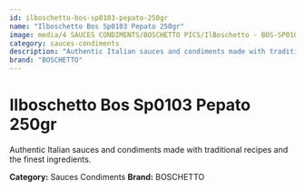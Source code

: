 ```yaml
---
id: ilboschetto-bos-sp0103-pepato-250gr
name: "Ilboschetto Bos Sp0103 Pepato 250gr"
image: media/4 SAUCES CONDIMENTS/BOSCHETTO PICS/IlBoschetto - BOS-SP0103 Pepato 250GR.png
category: sauces-condiments
description: "Authentic Italian sauces and condiments made with traditional recipes and the finest ingredients."
brand: "BOSCHETTO"
---
```


# Ilboschetto Bos Sp0103 Pepato 250gr

Authentic Italian sauces and condiments made with traditional recipes and the finest ingredients.

**Category:** Sauces Condiments
**Brand:** BOSCHETTO
